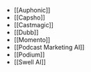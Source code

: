 * [[Auphonic]]
* [[Capsho]]
* [[Castmagic]]
* [[Dubb]]
* [[Momento]]
* [[Podcast Marketing AI]]
* [[Podium]]
* [[Swell AI]]
